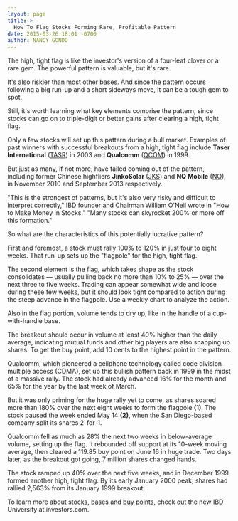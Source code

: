 ```yaml
---
layout: page
title: >-
  How To Flag Stocks Forming Rare, Profitable Pattern
date: 2015-03-26 18:01 -0700
author: NANCY GONDO
---
```





The high, tight flag is like the investor's version of a four-leaf clover or a rare gem. The powerful pattern is valuable, but it's rare.

  

It's also riskier than most other bases. And since the pattern occurs following a big run-up and a short sideways move, it can be a tough gem to spot.

  

Still, it's worth learning what key elements comprise the pattern, since stocks can go on to triple-digit or better gains after clearing a high, tight flag.

  

Only a few stocks will set up this pattern during a bull market. Examples of past winners with successful breakouts from a high, tight flag include **Taser International** ([TASR](https://research.investors.com/quote.aspx?symbol=TASR)) in 2003 and **Qualcomm** ([QCOM](https://research.investors.com/quote.aspx?symbol=QCOM)) in 1999.

  

But just as many, if not more, have failed coming out of the pattern, including former Chinese highfliers **JinkoSolar** ([JKS](https://research.investors.com/quote.aspx?symbol=JKS)) and **NQ Mobile** ([NQ](https://research.investors.com/quote.aspx?symbol=NQ)), in November 2010 and September 2013 respectively.

  

"This is the strongest of patterns, but it's also very risky and difficult to interpret correctly," IBD founder and Chairman William O'Neil wrote in "How to Make Money in Stocks." "Many stocks can skyrocket 200% or more off this formation."

  

So what are the characteristics of this potentially lucrative pattern?

  

First and foremost, a stock must rally 100% to 120% in just four to eight weeks. That run-up sets up the "flagpole" for the high, tight flag.

  

The second element is the flag, which takes shape as the stock consolidates — usually pulling back no more than 10% to 25% — over the next three to five weeks. Trading can appear somewhat wide and loose during these few weeks, but it should look tight compared to action during the steep advance in the flagpole. Use a weekly chart to analyze the action.

  

Also in the flag portion, volume tends to dry up, like in the handle of a cup-with-handle base.

  

The breakout should occur in volume at least 40% higher than the daily average, indicating mutual funds and other big players are also snapping up shares. To get the buy point, add 10 cents to the highest point in the pattern.

  

Qualcomm, which pioneered a cellphone technology called code division multiple access (CDMA), set up this bullish pattern back in 1999 in the midst of a massive rally. The stock had already advanced 16% for the month and 65% for the year by the last week of March.

  

But it was only priming for the huge rally yet to come, as shares soared more than 180% over the next eight weeks to form the flagpole **(1)**. The stock paused the week ended May 14 **(2)**, when the San Diego-based company split its shares 2-for-1.

  

Qualcomm fell as much as 28% the next two weeks in below-average volume, setting up the flag. It rebounded off support at its 10-week moving average, then cleared a 119.85 buy point on June 16 in huge trade. Two days later, as the breakout got going, 7 million shares changed hands.

  

The stock ramped up 40% over the next five weeks, and in December 1999 formed another high, tight flag. By its early January 2000 peak, shares had rallied 2,563% from its January 1999 breakout.

  

To learn more about [stocks, bases and buy points](http://education.investors.com/?ref=HPSpotlightIBDu), check out the new IBD University at investors.com.




